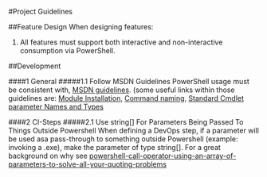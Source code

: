 #Project Guidelines

##Feature Design
When designing features:

1.	All features must support both interactive and non-interactive consumption via PowerShell. 


##Development

####1 General
#####1.1 Follow MSDN Guidelines
PowerShell usage must be consistent with, [MSDN guidelines](https://msdn.microsoft.com/en-us/library/dd835506(v=vs.85).aspx). (some useful links within those guidelines are: [Module Installation](https://msdn.microsoft.com/en-us/library/dd878350%28v=vs.85%29.aspx), [Command naming](https://msdn.microsoft.com/en-us/library/ms714428%28v=vs.85%29.aspx), [Standard Cmdlet parameter Names and Types](https://msdn.microsoft.com/en-us/library/dd878352(v=vs.85).aspx)

####2 CI-Steps
#####2.1 Use string[] For Parameters Being Passed To Things Outside Powershell
When defining a DevOps step, if a parameter will be used asa pass-through to something outside Powershell (example: invoking a .exe), make the parameter of type string[]. For a great background on why see [powershell-call-operator-using-an-array-of-parameters-to-solve-all-your-quoting-problems](https://com2kid.wordpress.com/2011/09/25/powershell-call-operator-using-an-array-of-parameters-to-solve-all-your-quoting-problems/)
